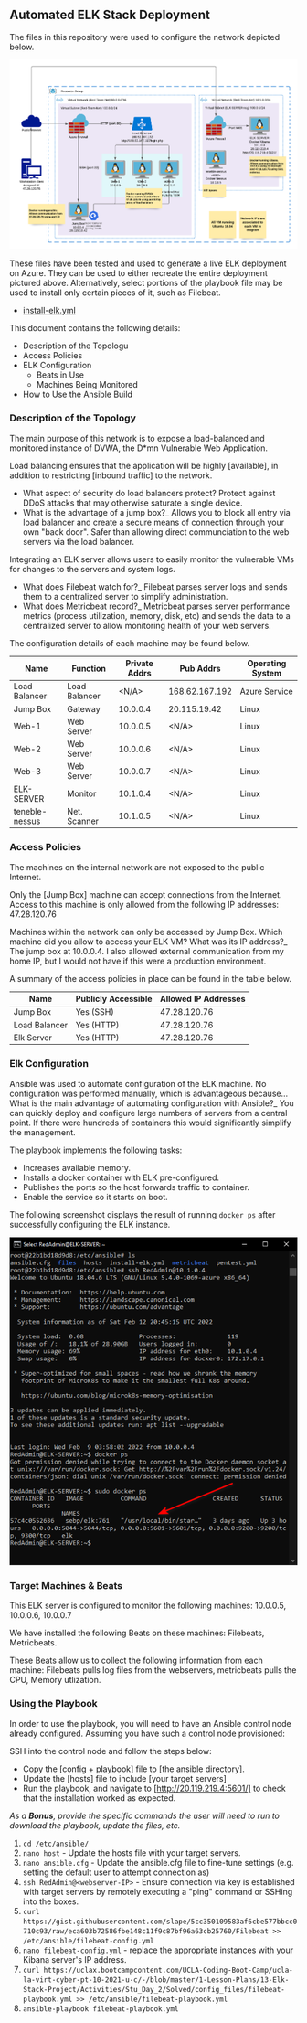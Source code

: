 ## Automated ELK Stack Deployment

The files in this repository were used to configure the network depicted below.

![Network Diagram](https://github.com/dgregorian/cyber-bootcamp-week13/blob/main/images/azure_diagram.png)

These files have been tested and used to generate a live ELK deployment on Azure. They can be used to either recreate the entire deployment pictured above. Alternatively, select portions of the playbook file may be used to install only certain pieces of it, such as Filebeat.

- [install-elk.yml](https://github.com/dgregorian/cyber-bootcamp-week13/blob/main/ansible_playbook/install_elk.yml)

This document contains the following details:
- Description of the Topologu
- Access Policies
- ELK Configuration
  - Beats in Use
  - Machines Being Monitored
- How to Use the Ansible Build


### Description of the Topology

The main purpose of this network is to expose a load-balanced and monitored instance of DVWA, the D*mn Vulnerable Web Application.

Load balancing ensures that the application will be highly [available], in addition to restricting [inbound traffic] to the network.
- What aspect of security do load balancers protect? Protect against DDoS attacks that may otherwise saturate a single device.
- What is the advantage of a jump box?_ Allows you to block all entry via load balancer and create a secure means of connection through your own "back door".  Safer than allowing direct communciation to the web servers via the load balancer.  

Integrating an ELK server allows users to easily monitor the vulnerable VMs for changes to the servers and system logs.
- What does Filebeat watch for?_ Filebeat parses server logs and sends them to a centralized server to simplify administration.
- What does Metricbeat record?_ Metricbeat parses server performance metrics (process utilization, memory, disk, etc) and sends the data to a centralized server to allow monitoring health of your web servers.

The configuration details of each machine may be found below.

| Name          | Function      | Private Addrs | Pub Addrs      | Operating System |
|---------------|---------------|---------------|----------------|------------------|
| Load Balancer | Load Balancer | <N/A>         | 168.62.167.192 | Azure Service    |
| Jump Box      | Gateway       | 10.0.0.4      | 20.115.19.42   | Linux            |
| Web-1         | Web Server    | 10.0.0.5      | <N/A>          | Linux            |
| Web-2         | Web Server    | 10.0.0.6      | <N/A>          | Linux            |
| Web-3         | Web Server    | 10.0.0.7      | <N/A>          | Linux            |
| ELK-SERVER    | Monitor       | 10.1.0.4      | <N/A>          | Linux            |
| teneble-nessus| Net. Scanner  | 10.1.0.5      | <N/A>          | Linux            |

### Access Policies

The machines on the internal network are not exposed to the public Internet. 

Only the [Jump Box] machine can accept connections from the Internet. Access to this machine is only allowed from the following IP addresses: 47.28.120.76

Machines within the network can only be accessed by Jump Box.
Which machine did you allow to access your ELK VM? What was its IP address?_ The jump box at 10.0.0.4.  I also allowed external communication from my home IP, but I would not have if this were a production environment.

A summary of the access policies in place can be found in the table below.

| Name           | Publicly Accessible | Allowed IP Addresses |
|----------------|---------------------|----------------------|
| Jump Box       | Yes (SSH)           | 47.28.120.76         |
| Load Balancer  | Yes (HTTP)          | 47.28.120.76         |
| Elk Server     | Yes (HTTP)          | 47.28.120.76         |

### Elk Configuration

Ansible was used to automate configuration of the ELK machine. No configuration was performed manually, which is advantageous because...
 What is the main advantage of automating configuration with Ansible?_ You can quickly deploy and configure large numbers of servers from a central point.  If there were hundreds of containers this would significantly simplify the management.

The playbook implements the following tasks:
- Increases available memory.
- Installs a docker container with ELK pre-configured.
- Publishes the ports so the host forwards traffic to container.
- Enable the service so it starts on boot.

The following screenshot displays the result of running `docker ps` after successfully configuring the ELK instance.

![Elk Docker Container](https://github.com/dgregorian/cyber-bootcamp-week13/blob/main/images/elk_docker_ps.png)

### Target Machines & Beats
This ELK server is configured to monitor the following machines: 10.0.0.5, 10.0.0.6, 10.0.0.7

We have installed the following Beats on these machines:  Filebeats, Metricbeats.

These Beats allow us to collect the following information from each machine:  Filebeats pulls log files from the webservers, metricbeats pulls the CPU, Memory utlization.

### Using the Playbook
In order to use the playbook, you will need to have an Ansible control node already configured. Assuming you have such a control node provisioned: 

SSH into the control node and follow the steps below:
- Copy the [config + playbook] file to [the ansible directory].
- Update the [hosts] file to include [your target servers]
- Run the playbook, and navigate to [http://20.119.219.4:5601/] to check that the installation worked as expected.

_As a **Bonus**, provide the specific commands the user will need to run to download the playbook, update the files, etc._

1) ```cd /etc/ansible/```
2) ```nano host``` - Update the hosts file with your target servers.
3) ```nano ansible.cfg``` - Update the ansible.cfg file to fine-tune settings (e.g. setting the default user to attempt connection as)
4) ```ssh RedAdmin@<webserver-IP>``` - Ensure connection via key is established with target servers by remotely executing a "ping" command or SSHing into the boxes.
5) ```curl https://gist.githubusercontent.com/slape/5cc350109583af6cbe577bbcc0710c93/raw/eca603b72586fbe148c11f9c87bf96a63cb25760/Filebeat >> /etc/ansible/filebeat-config.yml```
6) ```nano filebeat-config.yml``` - replace the appropriate instances with your Kibana server's IP address.
7) ```curl https://uclax.bootcampcontent.com/UCLA-Coding-Boot-Camp/ucla-la-virt-cyber-pt-10-2021-u-c/-/blob/master/1-Lesson-Plans/13-Elk-Stack-Project/Activities/Stu_Day_2/Solved/config_files/filebeat-playbook.yml >> /etc/ansible/filebeat-playbook.yml```
8) ```ansible-playbook filebeat-playbook.yml```
